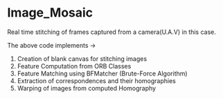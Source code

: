 # Image_Mosaic
Real time stitching of frames captured from a camera(U.A.V) in this case.

The above code implements ->
1. Creation of blank canvas for stitching images
2. Feature Computation from ORB Classes
3. Feature Matching using BFMatcher (Brute-Force Algorithm)
4. Extraction of correspondences and their homographies
5. Warping of images from computed Homography


